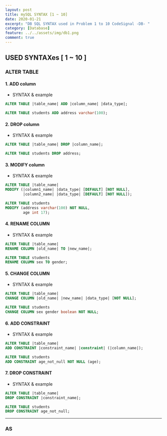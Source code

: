 ```yaml
---
layout: post
title: mySQL SYNTAX [1 ~ 10]
date: 2020-01-21
excerpt: "DB SQL SYNTAX used in Problem 1 to 10 CodeSignal -DB- "
category: [Database]
feature: ../../assets/img/db1.png
comment: true
---
```


## USED SYNTAXes [ 1 ~ 10 ]

### ALTER TABLE

#### 1. ADD column
- SYNTAX & example

```sql
ALTER TABLE |table_name| ADD |column_name| |data_type|;

ALTER TABLE students ADD address varchar(100);
```

#### 2. DROP column
- SYNTAX & example

```sql
ALTER TABLE |table_name| DROP |column_name|;

ALTER TABLE students DROP address;
```

#### 3. MODIFY column
- SYNTAX & example

```sql
ALTER TABLE |table_name| 
MODIFY (|column1_name| |data_type| [DEFAULT] [NOT NULL],
        |column2_name| |data_type| [DEFAULT] [NOT NULL]);

ALTER TABLE students 
MODIFY (address varchar(100) NOT NULL,
        age int 17);
```

#### 4. RENAME COLUMN

- SYNTAX & example
```sql
ALTER TABLE |table_name|
RENAME COLUMN |old_name| TO |new_name|;

ALTER TABLE students 
RENAME COLUMN sex TO gender;
```

#### 5. CHANGE COLUMN
- SYNTAX & example

```sql
ALTER TABLE |table_name|
CHANGE COLUMN |old_name| |new_name| |data_type| [NOT NULL];

ALTER TABLE students
CHANGE COLUMN sex gender boolean NOT NULL;
```

#### 6. ADD CONSTRAINT
- SYNTAX & example

```sql
ALTER TABLE |table_name|
ADD CONSTRAINT |constraint_name| |constraint| (|column_name|);

ALTER TABLE students
ADD CONSTRAINT age_not_null NOT NULL (age);
```

#### 7. DROP CONSTRAINT
- SYNTAX & example

```sql
ALTER TABLE |table_name|
DROP CONSTRAINT |constraint_name|;

ALTER TABLE students
DROP CONSTRAINT age_not_null;
```

-----------------------------------------
### AS
